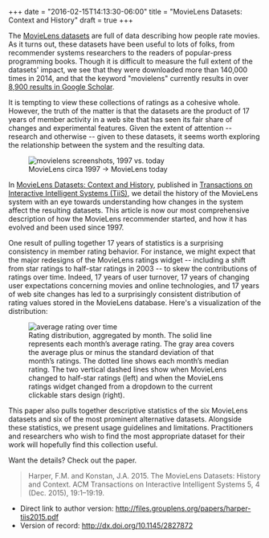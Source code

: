 +++
date = "2016-02-15T14:13:30-06:00"
title = "MovieLens Datasets: Context and History"
draft = true
+++

The [MovieLens datasets](http://www.grouplens.org/datasets/movielens/) are full of data describing how people rate movies.
As it turns out, these datasets have been useful to lots of folks, from recommender systems researchers to the readers of popular-press programming books.
Though it is difficult to measure the full extent of the datasets' impact, we see that they were downloaded more than 140,000 times in 2014, and that the keyword "movielens" currently results in over [8,900 results in Google Scholar](https://scholar.google.com/scholar?hl=en&q=movielens).

It is tempting to view these collections of ratings as a cohesive whole.
However, the truth of the matter is that the datasets are the product of 17 years of member activity in a web site that has seen its fair share of changes and experimental features.
Given the extent of attention -- research and otherwise -- given to these datasets, it seems worth exploring the relationship between the system and the resulting data.

<figure>
    <img class="img-responsive" src="/images/movielens-v0-v4.png" alt="movielens screenshots, 1997 vs. today" title="MovieLens interface: 1997 versus today">
    <figcaption>MovieLens circa 1997 &rarr; MovieLens today</figcaption>
</figure>

In [MovieLens Datasets: Context and History](http://dx.doi.org/10.1145/2827872), published in [Transactions on Interactive Intelligent Systems (TiiS)](http://tiis.acm.org/), we detail the history of the MovieLens system with an eye towards understanding how changes in the system affect the resulting datasets.
This article is now our most comprehensive description of how the MovieLens recommender started, and how it has evolved and been used since 1997.

One result of pulling together 17 years of statistics is a surprising consistency in member rating behavior.
For instance, we might expect that the major redesigns of the MovieLens ratings widget -- including a shift from star ratings to half-star ratings in 2003 -- to skew the contributions of ratings over time.
Indeed, 17 years of user turnover, 17 years of changing user expectations concerning movies and online technologies, and 17 years of web site changes has led to a surprisingly consistent distribution of rating values stored in the MovieLens database.
Here's a visualization of the distribution:

<figure>
    <img class="img-responsive" src="/images/fig-avg-rating.png" alt="average rating over time" title="average rating over time">
    <figcaption>Rating distribution, aggregated by month. The solid line represents each month’s average rating. The gray area covers the average plus or minus the standard deviation of that month’s ratings. The dotted line shows each month’s median rating. The two vertical dashed lines show when MovieLens changed to half-star ratings (left) and when the MovieLens ratings widget changed from a dropdown to the current clickable stars design (right).</figcaption>
</figure>

This paper also pulls together descriptive statistics of the six MovieLens datasets and six of the most prominent alternative datasets.
Alongside these statistics, we present usage guidelines and limitations.
Practitioners and researchers who wish to find the most appropriate dataset for their work will hopefully find this collection useful.

Want the details? Check out the paper.

> Harper, F.M. and Konstan, J.A. 2015. The MovieLens Datasets: History and Context. ACM Transactions on Interactive Intelligent Systems 5, 4 (Dec. 2015), 19:1–19:19.

* Direct link to author version: http://files.grouplens.org/papers/harper-tiis2015.pdf
* Version of record: http://dx.doi.org/10.1145/2827872
